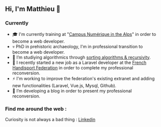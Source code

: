 ## Hi, I'm Matthieu 👋

### Currently
- :mortar_board: I'm currently training at "[Campus Numérique in the Alps](https://le-campus-numerique.fr/)" in order to become a web developer.
- :skull: PhD in prehistoric archaeology, I'm in professional transition to become a web developer.
- 🌱 I’m studiying algorithmics through [sorting algorithms & recursivity](https://github.com/matthieuLabaune/Javascript_Sorting-algorithms).
- 🤔 I recently started a new job as a Laravel developer at the [French Handisport Federation](http://www.handisport.org/) in order to complete my professional reconversion.
- :zap: I'm working to improve the federation's existing extranet and adding new functionalities (Laravel, Vue.js, Mysql, Github).
- 🔭 I’m developing a blog in order to present my professional reconversion.

### Find me around the web :

Curiosity is not always a bad thing : [Linkedin](https://www.linkedin.com/in/labaune-matthieu/)


<!--
**matthieuLabaune/matthieuLabaune** is a ✨ _special_ ✨ repository because its `README.md` (this file) appears on your GitHub profile.


- 👯 I’m looking to collaborate on ...
-  I’m looking for help with ...
- 💬 Ask me about ...

- ⚡ Fun fact: ...
-->
